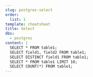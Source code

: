 ```yaml
---
slug: postgres-select
order:
  list: 1
template: cheatsheet
title: Select
dbs:
  - postgres
content: |
  SELECT * FROM table1;
  SELECT field1, field2 FROM table1;
  SELECT DISTINCT field1 FROM table1;
  SELECT * FROM table1 LIMIT 10;
  SELECT COUNT(*) FROM table1;
---
```

